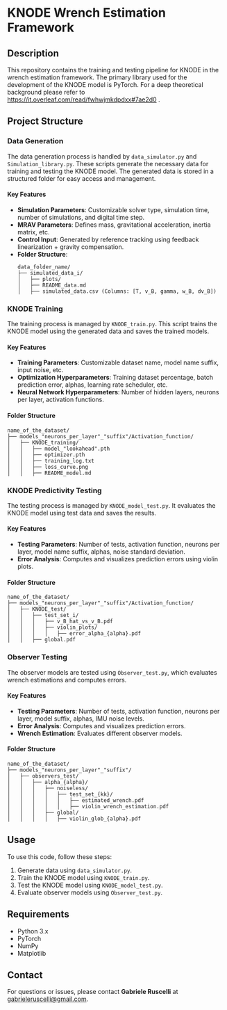 # KNODE Wrench Estimation Framework

## Description
This repository contains the training and testing pipeline for KNODE in the wrench estimation framework. The primary library used for the development of the KNODE model is PyTorch. For a deep theoretical background please refer to https://it.overleaf.com/read/fwhwjmkdpdxx#7ae2d0 .

## Project Structure

### Data Generation
The data generation process is handled by `data_simulator.py` and `Simulation_library.py`. These scripts generate the necessary data for training and testing the KNODE model. The generated data is stored in a structured folder for easy access and management.

#### Key Features
- **Simulation Parameters**: Customizable solver type, simulation time, number of simulations, and digital time step.
- **MRAV Parameters**: Defines mass, gravitational acceleration, inertia matrix, etc.
- **Control Input**: Generated by reference tracking using feedback linearization + gravity compensation.
- **Folder Structure**:
  ```
  data_folder_name/
  ├── simulated_data_i/
  │   ├── plots/
  │   ├── README_data.md
  │   ├── simulated_data.csv (Columns: [T, v_B, gamma, w_B, dv_B])
  ```

### KNODE Training
The training process is managed by `KNODE_train.py`. This script trains the KNODE model using the generated data and saves the trained models.

#### Key Features
- **Training Parameters**: Customizable dataset name, model name suffix, input noise, etc.
- **Optimization Hyperparameters**: Training dataset percentage, batch prediction error, alphas, learning rate scheduler, etc.
- **Neural Network Hyperparameters**: Number of hidden layers, neurons per layer, activation functions.

#### Folder Structure
  ```
  name_of_the_dataset/
  ├── models_"neurons_per_layer"_"suffix"/Activation_function/
  │   ├── KNODE_training/
  │   │   ├── model_"lookahead".pth
  │   │   ├── optimizer.pth
  │   │   ├── training_log.txt
  │   │   ├── loss_curve.png
  │   │   ├── README_model.md
  ```

### KNODE Predictivity Testing
The testing process is managed by `KNODE_model_test.py`. It evaluates the KNODE model using test data and saves the results.

#### Key Features
- **Testing Parameters**: Number of tests, activation function, neurons per layer, model name suffix, alphas, noise standard deviation.
- **Error Analysis**: Computes and visualizes prediction errors using violin plots.

#### Folder Structure
  ```
  name_of_the_dataset/
  ├── models_"neurons_per_layer"_"suffix"/Activation_function/
  │   ├── KNODE_test/
  │   │   ├── test_set_i/
  │   │   │   ├── v_B_hat_vs_v_B.pdf
  │   │   │   ├── violin_plots/
  │   │   │   │   ├── error_alpha_{alpha}.pdf
  │   │   ├── global.pdf
  ```

### Observer Testing
The observer models are tested using `Observer_test.py`, which evaluates wrench estimations and computes errors.

#### Key Features
- **Testing Parameters**: Number of tests, activation function, neurons per layer, model suffix, alphas, IMU noise levels.
- **Error Analysis**: Computes and visualizes prediction errors.
- **Wrench Estimation**: Evaluates different observer models.

#### Folder Structure
  ```
  name_of_the_dataset/
  ├── models_"neurons_per_layer"_"suffix"/
  │   ├── observers_test/
  │   │   ├── alpha_{alpha}/
  │   │   │   ├── noiseless/
  │   │   │   │   ├── test_set_{kk}/
  │   │   │   │   │   ├── estimated_wrench.pdf
  │   │   │   │   │   ├── violin_wrench_estimation.pdf
  │   │   │   ├── global/
  │   │   │   │   ├── violin_glob_{alpha}.pdf
  ```

## Usage
To use this code, follow these steps:
1. Generate data using `data_simulator.py`.
2. Train the KNODE model using `KNODE_train.py`.
3. Test the KNODE model using `KNODE_model_test.py`.
4. Evaluate observer models using `Observer_test.py`.

## Requirements
- Python 3.x
- PyTorch
- NumPy
- Matplotlib

## Contact
For questions or issues, please contact **Gabriele Ruscelli** at gabrieleruscelli@gmail.com.

